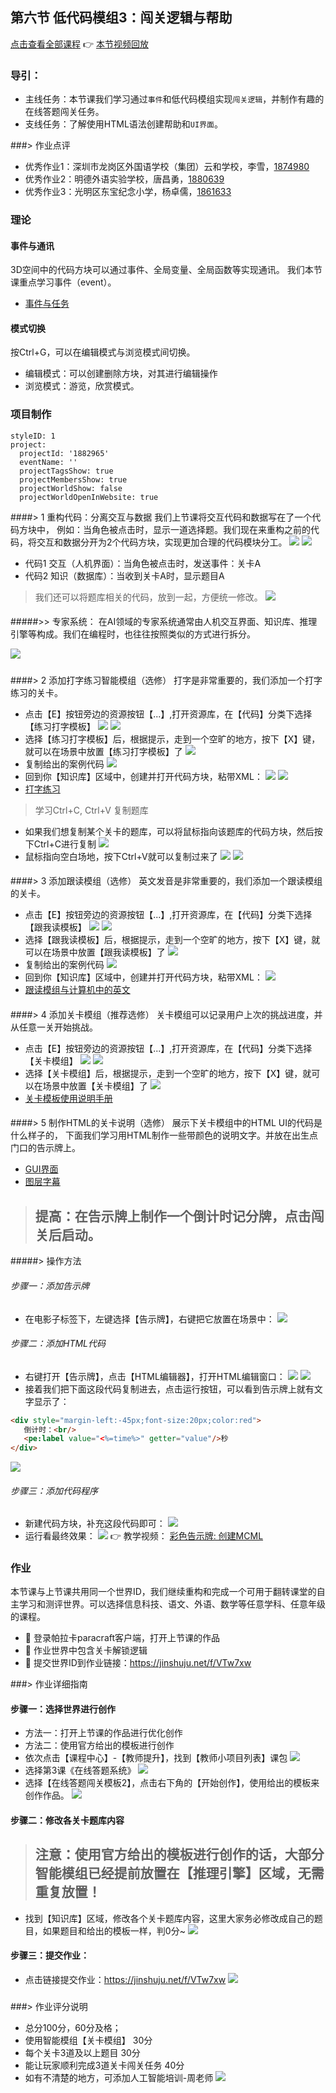## 第六节 低代码模组3：闯关逻辑与帮助

[点击查看全部课程](https://keepwork.com/official/open/lessons/AI/teachertraining)
:point_right: [本节视频回放](https://v.qq.com/x/page/r3526q4c28b.html)

### 导引：
- 主线任务：本节课我们学习通过`事件`和低代码模组实现`闯关逻辑`，并制作有趣的在线答题闯关任务。
- 支线任务：了解使用HTML语法创建帮助和`UI界面`。

###> 作业点评
- 优秀作业1：深圳市龙岗区外国语学校（集团）云和学校，李雪，[1874980](https://webparacraft.keepwork.com/?pid=1874980)
- 优秀作业2：明德外语实验学校，唐昌勇，[1880639](https://webparacraft.keepwork.com/?pid=1880639)
- 优秀作业3：光明区东宝纪念小学，杨卓儒，[1861633](https://webparacraft.keepwork.com/?pid=1861633)

### 理论

#### 事件与通讯
3D空间中的代码方块可以通过事件、全局变量、全局函数等实现通讯。 我们本节课重点学习事件（event）。 

- [事件与任务](https://keepwork.com/official/docs/UserGuide/coding/mission)

#### 模式切换
按Ctrl+G，可以在编辑模式与浏览模式间切换。
- 编辑模式：可以创建删除方块，对其进行编辑操作 
- 浏览模式：游览，欣赏模式。

### 项目制作


```@Project
styleID: 1
project:
  projectId: '1882965'
  eventName: ''
  projectTagsShow: true
  projectMembersShow: true
  projectWorldShow: false
  projectWorldOpenInWebsite: true

```
####> 1 重构代码：分离交互与数据
我们上节课将交互代码和数据写在了一个代码方块中， 例如：当角色被点击时，显示一道选择题。我们现在来重构之前的代码，将交互和数据分开为2个代码方块，实现更加合理的代码模块分工。
![](https://api.keepwork.com/ts-storage/siteFiles/33174/raw#1700724511316image.png)
![](https://api.keepwork.com/ts-storage/siteFiles/33192/raw#1700725118600image.png)

- 代码1 交互（人机界面）：当角色被点击时，发送事件：关卡A
- 代码2 知识（数据库）：当收到关卡A时，显示题目A
> 我们还可以将题库相关的代码，放到一起，方便统一修改。
> ![](https://api.keepwork.com/ts-storage/siteFiles/33153/raw#1700723189150image.png)
####

#####>> 专家系统：
在AI领域的专家系统通常由人机交互界面、知识库、推理引擎等构成。我们在编程时，也往往按照类似的方式进行拆分。

![](https://api.keepwork.com/ts-storage/siteFiles/28975/raw#1691312622238image.png)
#####

####> 2 添加打字练习智能模组（选修）
打字是非常重要的，我们添加一个打字练习的关卡。

- 点击【E】按钮旁边的资源按钮【...】,打开资源库，在【代码】分类下选择【练习打字模板】
![](https://api.keepwork.com/ts-storage/siteFiles/30271/raw#1698138607169image.png)
![](https://api.keepwork.com/ts-storage/siteFiles/33199/raw#1700730348200image.png)
- 选择【练习打字模板】后，根据提示，走到一个空旷的地方，按下【X】键，就可以在场景中放置【练习打字模板】了
 ![](https://api.keepwork.com/ts-storage/siteFiles/33068/raw#1700622242403image.png)
- 复制给出的案例代码
![](https://api.keepwork.com/ts-storage/siteFiles/33070/raw#1700622391966image.png)
- 回到你【知识库】区域中，创建并打开代码方块，粘带XML：
 ![](https://api.keepwork.com/ts-storage/siteFiles/33204/raw#1700730873096image.png)
![](https://api.keepwork.com/ts-storage/siteFiles/33074/raw#1700622656337image.png)
- [打字练习](https://keepwork.com/official/docs/UserGuide/coding/learn_typing)
> 学习Ctrl+C, Ctrl+V 复制题库
- 如果我们想复制某个关卡的题库，可以将鼠标指向该题库的代码方块，然后按下Ctrl+C进行复制
![](https://api.keepwork.com/ts-storage/siteFiles/33130/raw#1700717596561image.png)
- 鼠标指向空白场地，按下Ctrl+V就可以复制过来了
![](https://api.keepwork.com/ts-storage/siteFiles/33131/raw#1700717751647image.png)
![](https://api.keepwork.com/ts-storage/siteFiles/33208/raw#1700733704867image.png)
####

####> 3 添加跟读模组（选修）
英文发音是非常重要的，我们添加一个跟读模组的关卡。

- 点击【E】按钮旁边的资源按钮【...】,打开资源库，在【代码】分类下选择【跟我读模板】
![](https://api.keepwork.com/ts-storage/siteFiles/30271/raw#1698138607169image.png)
![](https://api.keepwork.com/ts-storage/siteFiles/33198/raw#1700730267745image.png)
- 选择【跟我读模板】后，根据提示，走到一个空旷的地方，按下【X】键，就可以在场景中放置【跟我读模板】了
 ![](https://api.keepwork.com/ts-storage/siteFiles/33076/raw#1700622980507image.png)
- 复制给出的案例代码
![](https://api.keepwork.com/ts-storage/siteFiles/33077/raw#1700623088349image.png)
- 回到你【知识库】区域中，创建并打开代码方块，粘带XML：
 ![](https://api.keepwork.com/ts-storage/siteFiles/33202/raw#1700730635507image.png)
- [跟读模组与计算机中的英文](https://keepwork.com/official/docs/UserGuide/coding/learn_English)
####

####> 4 添加关卡模组（推荐选修）
关卡模组可以记录用户上次的挑战进度，并从任意一关开始挑战。

- 点击【E】按钮旁边的资源按钮【...】,打开资源库，在【代码】分类下选择【关卡模组】
![](https://api.keepwork.com/ts-storage/siteFiles/30271/raw#1698138607169image.png)
![](https://api.keepwork.com/ts-storage/siteFiles/33196/raw#1700729758468image.png)
- 选择【关卡模组】后，根据提示，走到一个空旷的地方，按下【X】键，就可以在场景中放置【关卡模组】了
 ![](https://api.keepwork.com/ts-storage/siteFiles/33207/raw#1700732575518image.png)
- [关卡模板使用说明手册](https://keepwork.com/wyx9529/level_editor/index)
####

####> 5 制作HTML的关卡说明（选修）
展示下关卡模组中的HTML UI的代码是什么样子的， 下面我们学习用HTML制作一些带颜色的说明文字。并放在出生点门口的告示牌上。

- [GUI界面](https://keepwork.com/official/docs/UserGuide/coding/mcml2)
- [图层字幕](https://keepwork.com/official/docs/UserGuide/coding/graphic_interface)
> 提高：在告示牌上制作一个倒计时记分牌，点击闯关后启动。
> ----------

#####> 操作方法
###### 步骤一：添加告示牌
- 在电影子标签下，左键选择【告示牌】，右键把它放置在场景中：
![](https://api.keepwork.com/ts-storage/siteFiles/33035/raw#1700557306561image.png)
###### 步骤二：添加HTML代码
- 右键打开【告示牌】，点击【HTML编辑器】，打开HTML编辑窗口：
![](https://api.keepwork.com/ts-storage/siteFiles/33048/raw#1700559106261image.png)
![](https://api.keepwork.com/ts-storage/siteFiles/33040/raw#1700557567544image.png)
- 接着我们把下面这段代码复制进去，点击运行按钮，可以看到告示牌上就有文字显示了：
```html
<div style="margin-left:-45px;font-size:20px;color:red">
   倒计时：<br/>
   <pe:label value="<%=time%>" getter="value"/>秒
</div>
```
![](https://api.keepwork.com/ts-storage/siteFiles/33043/raw#1700557962702image.png)

###### 步骤三：添加代码程序
- 新建代码方块，补充这段代码即可：
![](https://api.keepwork.com/ts-storage/siteFiles/33195/raw#1700728610007image.png)
- 运行看最终效果：
![](https://api.keepwork.com/ts-storage/siteFiles/33045/raw#1700558505173image.png)
:point_right: 教学视频： [彩色告示牌: 创建MCML](https://keepwork.com/official/tips/s1/1_18)
#####
####

### 作业

本节课与上节课共用同一个世界ID，我们继续重构和完成一个可用于翻转课堂的自主学习和测评世界。可以选择信息科技、语文、外语、数学等任意学科、任意年级的课程。

- :dart: 登录帕拉卡paracraft客户端，打开上节课的作品
- :dart: 作业世界中包含关卡解锁逻辑
- :dart: 提交世界ID到作业链接：https://jinshuju.net/f/VTw7xw

###> 作业详细指南
#### 步骤一：选择世界进行创作
- 方法一：打开上节课的作品进行优化创作
- 方法二：使用官方给出的模板进行创作
- 依次点击【课程中心】-【教师提升】，找到【教师小项目列表】课包
  ![](https://api.keepwork.com/ts-storage/siteFiles/30240/raw#1698112262898image.png)
- 选择第3课《在线答题系统》
  ![](https://api.keepwork.com/ts-storage/siteFiles/32853/raw#1700099238318image.png)
- 选择【在线答题闯关模板2】，点击右下角的【开始创作】，使用给出的模板来创作作品。
  ![](https://api.keepwork.com/ts-storage/siteFiles/33210/raw#1700735206399image.png)
#### 步骤二：修改各关卡题库内容
> 注意：使用官方给出的模板进行创作的话，大部分智能模组已经提前放置在【推理引擎】区域，无需重复放置！
> -----
- 找到【知识库】区域，修改各个关卡题库内容，这里大家务必修改成自己的题目，如果题目和给出的模板一样，判0分~
![](https://api.keepwork.com/ts-storage/siteFiles/33140/raw#1700719650828image.png)
#### 步骤三：提交作业：
- 点击链接提交作业：https://jinshuju.net/f/VTw7xw
![](https://api.keepwork.com/ts-storage/siteFiles/33133/raw#1700719367029image.png)
###

###> 作业评分说明
- 总分100分，60分及格；
- 使用智能模组【关卡模组】 30分
- 每个关卡3道及以上题目 30分
- 能让玩家顺利完成3道关卡闯关任务 40分
- 如有不清楚的地方，可添加人工智能培训-周老师
![](https://api.keepwork.com/ts-storage/siteFiles/30689/raw#1699536315947888888.png)
###